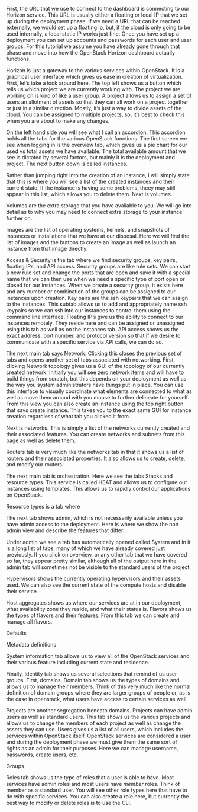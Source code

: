 First, the URL that we use to connect to the dashboard is connecting to our Horizon service. This URL is usually either a floating or local IP that we set up during the deployment phase. If we need a URL that can be reached externally, we would set up a floating ip, but, if the cloud is only going to be used internally, a local static IP works just fine. Once you have set up a deployment you can set up accounts and passwords for each user and user groups. For this tutorial we assume you have already gone through that phase and move into how the OpenStack Horizon dashboard actually functions.

Horizon is just a gateway to the various services within OpenStack. It is a graphical user interface which gives us ease in creation of virtualization. First, let’s take a look around here. The top left shows us a button which tells us which project we are currently working with. The project we are working on is kind of like a user group. A project allows us to assign a set of users an allotment of assets so that they can all work on a project together or just in a similar direction. Mostly, it’s just a way to divide assets of the cloud. You can be assigned to multiple projects, so, it’s best to check this when you are about to make any changes. 

On the left hand side you will see what I call an accordion. This accordion holds all the tabs for the various OpenStack functions. The first screen we see when logging in is the overview tab, which gives us a pie chart for our used vs total assets we have available. The total available amount that we see is dictated by several factors, but mainly it is the deployment and project. The next button down is called instances.

Rather than jumping right into the creation of an instance, I will simply state that this is where you will see a list of the created instances and their current state. If the instance is having some problems, theey may still appear in this list, which allows you to delete them. Next is volumes.

Volumes are the extra storage that you have available to you. We will go into detail as to why you may need to connect extra storage to your instance further on.

Images are the list of operating systems, kernels, and snapshots of instances or installations that we have at our disposal. Here we will find the list of images and the buttons to create an image as well as launch an instance from that image directly.

Access & Security is the tab where we find security groups, key pairs, floating IPs, and API access. Security groups are like rule sets. We can start a new rule set and change the ports that are open and save it with a special name that we can then use when we need a specific type of port open or closed for our instances. When we create a security group, it exists here and any number or combination of the groups can be assigned to our instances upon creation. Key pairs are the ssh keypairs that we can assign to the instances. This subtab allows us to add and appropriately name ssh keypairs so we can ssh into our instances to control them using the command line interface. Floating IP’s give us the ability to connect to our instances remotely. They reside here and can be assigned or unassigned using this tab as well as on the instances tab. API access shows us the exact address, port number, and protocol version so that if we desire to communicate with a specific service via API calls, we can do so.

The next main tab says Network. Clicking this closes the previous set of tabs and opens another set of tabs associated with networking. First, clicking Network topology gives us a GUI of the topology of our currently created network. Initially you will see zero network items and will have to build things from scratch, but this depends on your deployment as well as the way you system administrators have things put in place. You can use this interface to visually coordinate what elements are connected to what as well as move them around with you mouse to further delineate for yourself. From this view you can also create an instance using the top right button that says create instance. This takes you to the exact same GUI for instance creation regardless of what tab you clicked it from.

Next is networks. This is simply a list of the networks currently created and their associated features. You can create networks and subnets from this page as well as delete them.

Routers tab is very much like the networks tab in that it shows us a list of routers and their associated properties. It also allows us to create, delete, and modify our routers.

The next main tab is orchestration. Here we see the tabs Stacks and resource types. This service is called HEAT and allows us to configure our instances using templates. This allows us to rapidly control our applications on OpenStack.

Resource types is a tab where 

The next tab shows admin, which is not necessarily available unless you have admin access to the deployment. Here is where we show the non admin view and describe the features that differ.

Under admin we see a tab has automatically opened called System and in it is a long list of tabs, many of which we have already covered just previously. If you click on overview, or any other tab that we have covered so far, they appear pretty similar, although all of the output here in the admin tab will sometimes not be visible to the standard users of the project. 

Hypervisors shows the currently operating hypervisors and their assets used. We can also see the current state of the compute hosts and disable their service.

Host aggregates shows us where our services are at in our deployment, what availability zone they reside, and what their status is.
Flavors shows us the types of flavors and their features. From this tab we can create and manage all flavors.

Defaults

Metadata definitions

System information tab allows us to view all of the OpenStack services and their various feature including current state and residence.

Finally, Identity tab shows us several selections that remind of us user groups. First, domains. Domain tab shows us the types of domains and allows us to manage their members. Think of this very much like the normal definition of domain groups where they are larger groups of people or, as is the case in openstack, what users have access to certain services as well. 

Projects are another segregation beneath domains. Projects can have admin users as well as standard users. This tab shows us the various projects and allows us to change the members of each project as well as change the assets they can use.
Users gives us a list of all users, which includes the services within OpenStack itself. OpenStack services are considered a user and during the deployment phase we must give them the same sort of rights as an admin for their purposes. Here we can manage username, passwords, create users, etc.

Groups

Roles tab shows us the type of roles that a user is able to have. Most services have admin roles and most users have _member_ roles. Think of member as a standard user. You will see other role types here that have to do with specific services. You can also create a role here, but currently the best way to modify or delete roles is to use the CLI.
